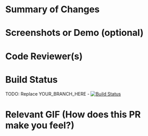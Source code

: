 # Summary of Changes

# Screenshots or Demo (optional)

# Code Reviewer(s)

# Build Status
TODO:  Replace YOUR_BRANCH_HERE - [![Build Status](https://travis-ci.org/jonnykry/boxD.svg?branch=YOUR_BRANCH_HERE)](https://travis-ci.org/jonnykry/boxD)

# Relevant GIF (How does this PR make you feel?)
